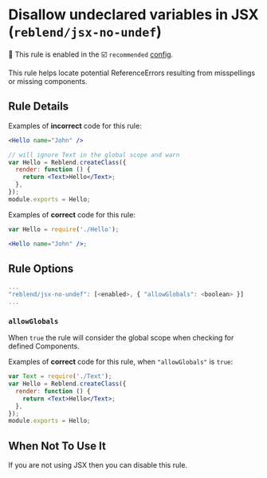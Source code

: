 # Disallow undeclared variables in JSX (`reblend/jsx-no-undef`)

💼 This rule is enabled in the ☑️ `recommended` [config](https://github.com/scyberLink/eslint-plugin-reblend/#shareable-configs).

<!-- end auto-generated rule header -->

This rule helps locate potential ReferenceErrors resulting from misspellings or missing components.

## Rule Details

Examples of **incorrect** code for this rule:

```jsx
<Hello name="John" />
```

```jsx
// will ignore Text in the global scope and warn
var Hello = Reblend.createClass({
  render: function () {
    return <Text>Hello</Text>;
  },
});
module.exports = Hello;
```

Examples of **correct** code for this rule:

```jsx
var Hello = require('./Hello');

<Hello name="John" />;
```

## Rule Options

```js
...
"reblend/jsx-no-undef": [<enabled>, { "allowGlobals": <boolean> }]
...
```

### `allowGlobals`

When `true` the rule will consider the global scope when checking for defined Components.

Examples of **correct** code for this rule, when `"allowGlobals"` is `true`:

```jsx
var Text = require('./Text');
var Hello = Reblend.createClass({
  render: function () {
    return <Text>Hello</Text>;
  },
});
module.exports = Hello;
```

## When Not To Use It

If you are not using JSX then you can disable this rule.
